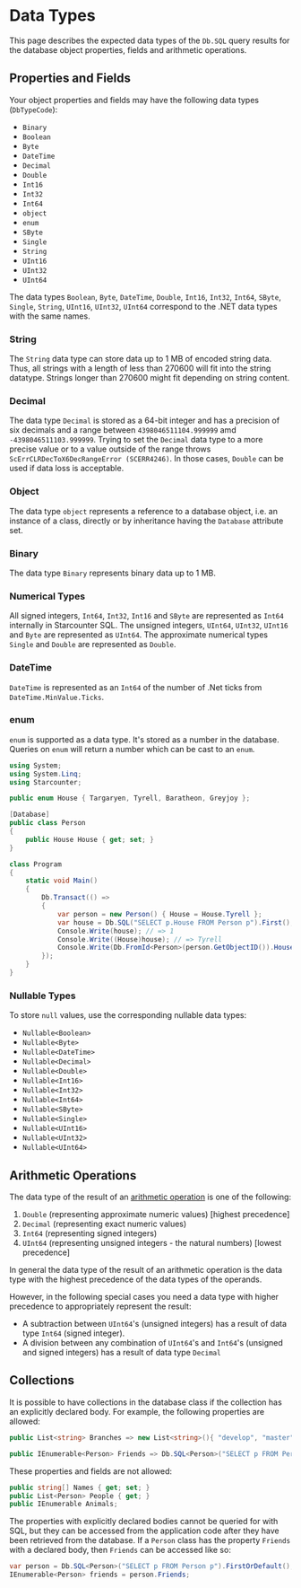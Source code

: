 # Data Types

This page describes the expected data types of the `Db.SQL` query results for the database object properties, fields and arithmetic operations.

## Properties and Fields

Your object properties and fields may have the following data types (`DbTypeCode`):

* `Binary`
* `Boolean`
* `Byte`
* `DateTime` 
* `Decimal`
* `Double`
* `Int16`
* `Int32`
* `Int64`
* `object`
* `enum`
* `SByte`
* `Single`
* `String`
* `UInt16`
* `UInt32`
* `UInt64`

The data types `Boolean`, `Byte`, `DateTime`, `Double`, `Int16`, `Int32`, `Int64`, `SByte`, `Single`, `String`, `UInt16`, `UInt32`, `UInt64` correspond to the .NET data types with the same names.

### String

The `String` data type can store data up to 1 MB of encoded string data. Thus, all strings with a length of less than 270600 will fit into the string datatype. Strings longer than 270600 might fit depending on string content.

### Decimal

The data type `Decimal` is stored as a 64-bit integer and has a precision of six decimals and a range between `4398046511104.999999` amd `-4398046511103.999999`. Trying to set the `Decimal` data type to a more precise value or to a value outside of the range throws `ScErrCLRDecToX6DecRangeError (SCERR4246)`. In those cases, `Double` can be used if data loss is acceptable.

### Object

The data type `object` represents a reference to a database object, i.e. an instance of a class, directly or by inheritance having the `Database` attribute set.

### Binary

The data type `Binary` represents binary data up to 1 MB.

### Numerical Types

All signed integers, `Int64`, `Int32`, `Int16` and `SByte` are represented as `Int64` internally in Starcounter SQL. The unsigned integers, `UInt64`, `UInt32`, `UInt16` and `Byte` are represented as `UInt64`. The approximate numerical types `Single` and `Double` are represented as `Double`.

### DateTime

`DateTime` is represented as an `Int64` of the number of .Net ticks from `DateTime.MinValue.Ticks`.

### enum

`enum` is supported as a data type. It's stored as a number in the database. Queries on `enum` will return a number which can be cast to an `enum`. 

```cs
using System;
using System.Linq;
using Starcounter;

public enum House { Targaryen, Tyrell, Baratheon, Greyjoy };

[Database]
public class Person
{
    public House House { get; set; }
}

class Program
{
    static void Main()
    {
        Db.Transact(() =>
        {
            var person = new Person() { House = House.Tyrell };
            var house = Db.SQL("SELECT p.House FROM Person p").First();
            Console.Write(house); // => 1
            Console.Write((House)house); // => Tyrell
            Console.Write(Db.FromId<Person>(person.GetObjectID()).House); // => Tyrell
        });
    }
}
```

### Nullable Types

To store `null` values, use the corresponding nullable data types:

* `Nullable<Boolean>`
* `Nullable<Byte>`
* `Nullable<DateTime>`
* `Nullable<Decimal>`
* `Nullable<Double>`
* `Nullable<Int16>`
* `Nullable<Int32>`
* `Nullable<Int64>`
* `Nullable<SByte>`
* `Nullable<Single>`
* `Nullable<UInt16>`
* `Nullable<UInt32>`
* `Nullable<UInt64>`

## Arithmetic Operations

The data type of the result of an [arithmetic operation](/guides/SQL/data-operators/) is one of the following:

1. `Double` (representing approximate numeric values) [highest precedence]
2. `Decimal` (representing exact numeric values)
3. `Int64` (representing signed integers)
4. `UInt64` (representing unsigned integers - the natural numbers) [lowest precedence]

In general the data type of the result of an arithmetic operation is the data type with the highest precedence of the data types of the operands.

However, in the following special cases you need a data type with higher precedence to appropriately represent the result:

- A subtraction between `UInt64`'s (unsigned integers) has a result of data type `Int64` (signed integer).
- A division between any combination of `UInt64`'s and `Int64`'s (unsigned and signed integers) has a result of data type `Decimal`

## Collections

It is possible to have collections in the database class if the collection has an explicitly declared body. For example, the following properties are allowed:

```cs
public List<string> Branches => new List<string>(){ "develop", "master" };

public IEnumerable<Person> Friends => Db.SQL<Person>("SELECT p FROM Person p");
```

These properties and fields are not allowed:

```cs
public string[] Names { get; set; }
public List<Person> People { get; }
public IEnumerable Animals;
```

The properties with explicitly declared bodies cannot be queried for with SQL, but they can be accessed from the application code after they have been retrieved from the database. If a `Person` class has the property `Friends` with a declared body, then `Friends` can be accessed like so:
```cs
var person = Db.SQL<Person>("SELECT p FROM Person p").FirstOrDefault();
IEnumerable<Person> friends = person.Friends;
```